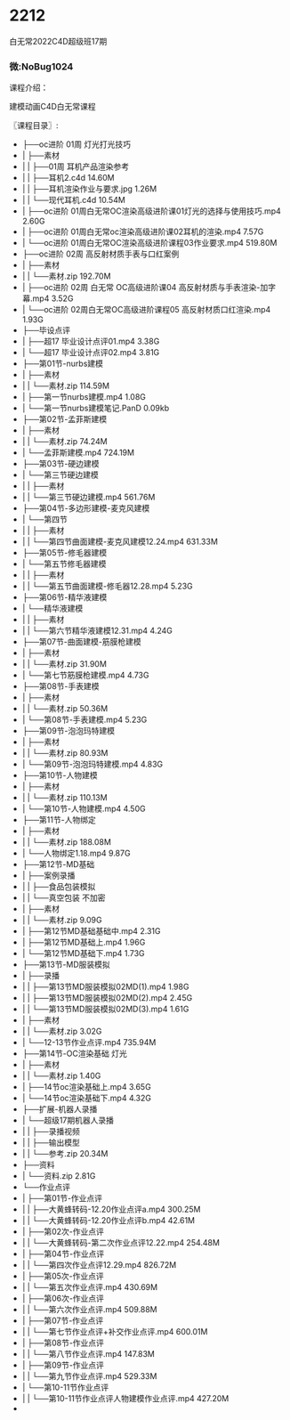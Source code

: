 # 2212
白无常2022C4D超级班17期
### 微:NoBug1024 


课程介绍：

建模动画C4D白无常课程

〖课程目录〗:

- ├──oc进阶 01周 灯光打光技巧  
- |   ├──素材  
- |   |   ├──01周 耳机产品渲染参考  
- |   |   ├──耳机2.c4d  14.60M
- |   |   ├──耳机渲染作业与要求.jpg  1.26M
- |   |   └──现代耳机.c4d  10.54M
- |   ├──oc进阶 01周白无常OC渲染高级进阶课01灯光的选择与使用技巧.mp4  2.60G
- |   ├──oc进阶 01周白无常oc渲染高级进阶课02耳机的渲染.mp4  7.57G
- |   └──oc进阶 01周白无常OC渲染高级进阶课程03作业要求.mp4  519.80M
- ├──oc进阶 02周 高反射材质手表与口红案例  
- |   ├──素材  
- |   |   └──素材.zip  192.70M
- |   ├──oc进阶 02周 白无常 OC高级进阶课04 高反射材质与手表渲染-加字幕.mp4  3.52G
- |   └──oc进阶 02周白无常OC高级进阶课程05 高反射材质口红渲染.mp4  1.93G
- ├──毕设点评  
- |   ├──超17 毕业设计点评01.mp4  3.38G
- |   └──超17 毕业设计点评02.mp4  3.81G
- ├──第01节-nurbs建模  
- |   ├──素材  
- |   |   └──素材.zip  114.59M
- |   ├──第一节nurbs建模.mp4  1.08G
- |   └──第一节nurbs建模笔记.PanD  0.09kb
- ├──第02节-孟菲斯建模  
- |   ├──素材  
- |   |   └──素材.zip  74.24M
- |   └──孟菲斯建模.mp4  724.19M
- ├──第03节-硬边建模  
- |   └──第三节硬边建模  
- |   |   ├──素材  
- |   |   └──第三节硬边建模.mp4  561.76M
- ├──第04节-多边形建模-麦克风建模  
- |   └──第四节  
- |   |   ├──素材  
- |   |   └──第四节曲面建模-麦克风建模12.24.mp4  631.33M
- ├──第05节-修毛器建模  
- |   └──第五节修毛器建模  
- |   |   ├──素材  
- |   |   └──第五节曲面建模-修毛器12.28.mp4  5.23G
- ├──第06节-精华液建模  
- |   └──精华液建模  
- |   |   ├──素材  
- |   |   └──第六节精华液建模12.31.mp4  4.24G
- ├──第07节-曲面建模-筋膜枪建模  
- |   ├──素材  
- |   |   └──素材.zip  31.90M
- |   └──第七节筋膜枪建模.mp4  4.73G
- ├──第08节-手表建模  
- |   ├──素材  
- |   |   └──素材.zip  50.36M
- |   └──第08节-手表建模.mp4  5.23G
- ├──第09节-泡泡玛特建模  
- |   ├──素材  
- |   |   └──素材.zip  80.93M
- |   └──第09节-泡泡玛特建模.mp4  4.83G
- ├──第10节-人物建模  
- |   ├──素材  
- |   |   └──素材.zip  110.13M
- |   └──第10节-人物建模.mp4  4.50G
- ├──第11节-人物绑定  
- |   ├──素材  
- |   |   └──素材.zip  188.08M
- |   └──人物绑定1.18.mp4  9.87G
- ├──第12节-MD基础  
- |   ├──案例录播  
- |   |   ├──食品包装模拟  
- |   |   └──真空包装  不加密  
- |   ├──素材  
- |   |   └──素材.zip  9.09G
- |   ├──第12节MD基础基础中.mp4  2.31G
- |   ├──第12节MD基础上.mp4  1.96G
- |   └──第12节MD基础下.mp4  1.73G
- ├──第13节-MD服装模拟  
- |   ├──录播  
- |   |   ├──第13节MD服装模拟02MD(1).mp4  1.98G
- |   |   ├──第13节MD服装模拟02MD(2).mp4  2.45G
- |   |   └──第13节MD服装模拟02MD(3).mp4  1.61G
- |   ├──素材  
- |   |   └──素材.zip  3.02G
- |   └──12-13节作业点评.mp4  735.94M
- ├──第14节-OC渲染基础 灯光  
- |   ├──素材  
- |   |   └──素材.zip  1.40G
- |   ├──14节oc渲染基础上.mp4  3.65G
- |   └──14节oc渲染基础下.mp4  4.32G
- ├──扩展-机器人录播  
- |   └──超级17期机器人录播  
- |   |   ├──录播视频  
- |   |   ├──输出模型  
- |   |   └──参考.zip  20.34M
- ├──资料  
- |   └──资料.zip  2.81G
- └──作业点评  
- |   ├──第01节-作业点评  
- |   |   ├──大黄蜂转码-12.20作业点评a.mp4  300.25M
- |   |   └──大黄蜂转码-12.20作业点评b.mp4  42.61M
- |   ├──第02次-作业点评  
- |   |   └──大黄蜂转码-第二次作业点评12.22.mp4  254.48M
- |   ├──第04节-作业点评  
- |   |   └──第四次作业点评12.29.mp4  826.72M
- |   ├──第05次-作业点评  
- |   |   └──第五次作业点评.mp4  430.69M
- |   ├──第06次-作业点评  
- |   |   └──第六次作业点评.mp4  509.88M
- |   ├──第07节-作业点评  
- |   |   └──第七节作业点评+补交作业点评.mp4  600.01M
- |   ├──第08节-作业点评  
- |   |   └──第八节作业点评.mp4  147.83M
- |   ├──第09节-作业点评  
- |   |   └──第九节作业点评.mp4  529.33M
- |   └──第10-11节作业点评  
- |   |   └──第10-11节作业点评人物建模作业点评.mp4  427.20M
- 
